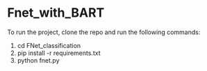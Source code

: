 # Fnet_with_BART

To run the project, clone the repo and run the following commands: 
1) cd FNet_classification
2) pip install -r requirements.txt
3) python fnet.py
